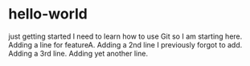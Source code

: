 # hello-world
just getting started
I need to learn how to use Git so I am starting here.
Adding a line for featureA.
Adding a 2nd line I previously forgot to add.
Adding a 3rd line.
Adding yet another line.
